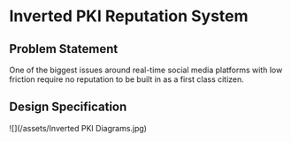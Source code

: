 # Inverted PKI Reputation System

## Problem Statement
One of the biggest issues around real-time social media platforms with low friction require no reputation to be built in as a first class citizen.


## Design Specification
![](/assets/Inverted PKI Diagrams.jpg)


